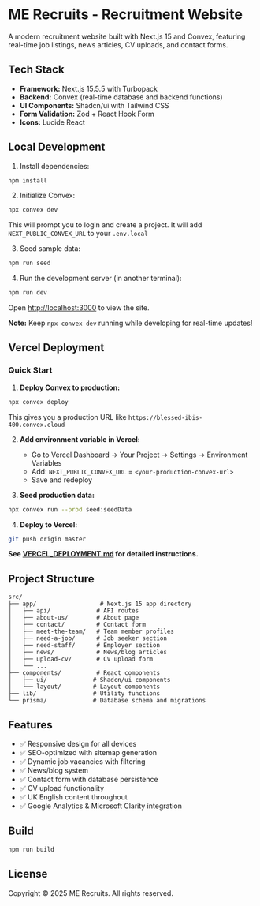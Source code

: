 # ME Recruits - Recruitment Website

A modern recruitment website built with Next.js 15 and Convex, featuring real-time job listings, news articles, CV uploads, and contact forms.

## Tech Stack

- **Framework:** Next.js 15.5.5 with Turbopack
- **Backend:** Convex (real-time database and backend functions)
- **UI Components:** Shadcn/ui with Tailwind CSS
- **Form Validation:** Zod + React Hook Form
- **Icons:** Lucide React

## Local Development

1. Install dependencies:
```bash
npm install
```

2. Initialize Convex:
```bash
npx convex dev
```
This will prompt you to login and create a project. It will add `NEXT_PUBLIC_CONVEX_URL` to your `.env.local`

3. Seed sample data:
```bash
npm run seed
```

4. Run the development server (in another terminal):
```bash
npm run dev
```

Open [http://localhost:3000](http://localhost:3000) to view the site.

**Note:** Keep `npx convex dev` running while developing for real-time updates!

## Vercel Deployment

### Quick Start

1. **Deploy Convex to production:**
```bash
npx convex deploy
```
This gives you a production URL like `https://blessed-ibis-400.convex.cloud`

2. **Add environment variable in Vercel:**
   - Go to Vercel Dashboard → Your Project → Settings → Environment Variables
   - Add: `NEXT_PUBLIC_CONVEX_URL` = `<your-production-convex-url>`
   - Save and redeploy

3. **Seed production data:**
```bash
npx convex run --prod seed:seedData
```

4. **Deploy to Vercel:**
```bash
git push origin master
```

**See [VERCEL_DEPLOYMENT.md](./VERCEL_DEPLOYMENT.md) for detailed instructions.**

## Project Structure

```
src/
├── app/                  # Next.js 15 app directory
│   ├── api/             # API routes
│   ├── about-us/        # About page
│   ├── contact/         # Contact form
│   ├── meet-the-team/   # Team member profiles
│   ├── need-a-job/      # Job seeker section
│   ├── need-staff/      # Employer section
│   ├── news/            # News/blog articles
│   ├── upload-cv/       # CV upload form
│   └── ...
├── components/          # React components
│   ├── ui/             # Shadcn/ui components
│   └── layout/         # Layout components
├── lib/                # Utility functions
└── prisma/             # Database schema and migrations
```

## Features

- ✅ Responsive design for all devices
- ✅ SEO-optimized with sitemap generation
- ✅ Dynamic job vacancies with filtering
- ✅ News/blog system
- ✅ Contact form with database persistence
- ✅ CV upload functionality
- ✅ UK English content throughout
- ✅ Google Analytics & Microsoft Clarity integration

## Build

```bash
npm run build
```

## License

Copyright © 2025 ME Recruits. All rights reserved.
